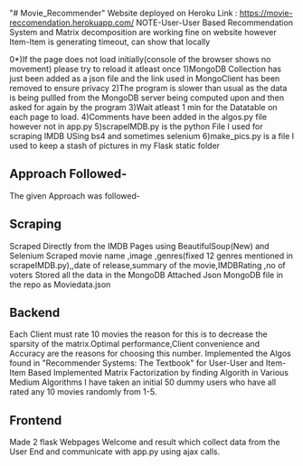 "# Movie_Recommender" 
Website deployed on Heroku Link : https://movie-reccomendation.herokuapp.com/
NOTE-User-User Based Recommendation System and Matrix decomposition are working fine on website however Item-Item is generating timeout,
can show that locally 

0*)If the page does not load initially(console of the browser shows no movement) please try to reload it atleast once
1)MongoDB Collection has just been added as a json file and the link used in MongoClient has been removed to ensure privacy
2)The program is slower than usual as the data is being pullled from the MongoDB server being computed upon and then asked for again by the program
3)Wait atleast 1 min for the Datatable on each page to load.
4)Comments have been added in the algos.py file however not in app.py
5)scrapeIMDB.py is the python File I used for scraping IMDB USing bs4 and sometimes selenium
6)make_pics.py is a file I used to keep a stash of pictures in my Flask static folder

Approach Followed-
---------------------------------------------------------------------------------------------
The given Approach was followed-

Scraping
-----------


Scraped Directly from the IMDB Pages using BeautifulSoup(New) and Selenium
Scraped movie name ,image ,genres(fixed 12 genres mentioned in scrapeIMDB.py),,date of release,summary of the movie,IMDBRating ,no of voters 
Stored all the data in the MongoDB
Attached Json MongoDB file in the repo as Moviedata.json



Backend
-----------
Each Client must rate 10 movies the reason for this is to decrease the sparsity of the matrix.Optimal performance,Client convenience and 
Accuracy are the reasons for choosing this number.
Implemented the Algos found in "Recommender Systems: The Textbook" for User-User and Item-Item Based 
Implemented Matrix Factorization by finding Algorith in Various Medium Algorithms
I have taken an initial 50 dummy users who have all rated any 10 movies randomly from 1-5.

Frontend
--------------------
Made 2 flask Webpages Welcome and result which collect data from the  User End and communicate with app.py using ajax calls.
